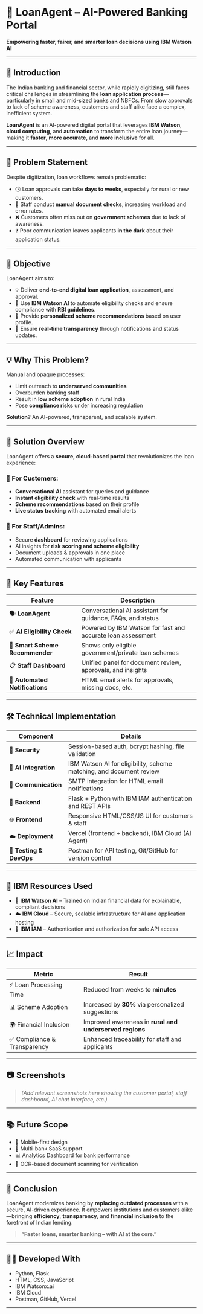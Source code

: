 # 💼 LoanAgent – AI-Powered Banking Portal

**Empowering faster, fairer, and smarter loan decisions using IBM Watson AI**

---

## 📌 Introduction

The Indian banking and financial sector, while rapidly digitizing, still faces critical challenges in streamlining the **loan application process**—particularly in small and mid-sized banks and NBFCs. From slow approvals to lack of scheme awareness, customers and staff alike face a complex, inefficient system.

**LoanAgent** is an AI-powered digital portal that leverages **IBM Watson**, **cloud computing**, and **automation** to transform the entire loan journey—making it **faster**, **more accurate**, and **more inclusive** for all.

---

## 🚨 Problem Statement

Despite digitization, loan workflows remain problematic:

- 🕒 Loan approvals can take **days to weeks**, especially for rural or new customers.
- 🧾 Staff conduct **manual document checks**, increasing workload and error rates.
- ❌ Customers often miss out on **government schemes** due to lack of awareness.
- ❓ Poor communication leaves applicants **in the dark** about their application status.

---

## 🎯 Objective

LoanAgent aims to:

- 💡 Deliver **end-to-end digital loan application**, assessment, and approval.
- 🤖 Use **IBM Watson AI** to automate eligibility checks and ensure compliance with **RBI guidelines**.
- 🎯 Provide **personalized scheme recommendations** based on user profile.
- 📢 Ensure **real-time transparency** through notifications and status updates.

---

## 💡 Why This Problem?

Manual and opaque processes:
- Limit outreach to **underserved communities**
- Overburden banking staff
- Result in **low scheme adoption** in rural India
- Pose **compliance risks** under increasing regulation

**Solution?** An AI-powered, transparent, and scalable system.

---

## 🚀 Solution Overview

LoanAgent offers a **secure, cloud-based portal** that revolutionizes the loan experience:

### 🔹 For Customers:
- **Conversational AI** assistant for queries and guidance
- **Instant eligibility check** with real-time results
- **Scheme recommendations** based on their profile
- **Live status tracking** with automated email alerts

### 🔹 For Staff/Admins:
- Secure **dashboard** for reviewing applications
- AI insights for **risk scoring and scheme eligibility**
- Document uploads & approvals in one place
- Automated communication with applicants

---

## 🌟 Key Features

| Feature | Description |
|--------|-------------|
| 🗣️ **LoanAgent** | Conversational AI assistant for guidance, FAQs, and status |
| ✅ **AI Eligibility Check** | Powered by IBM Watson for fast and accurate loan assessment |
| 🧠 **Smart Scheme Recommender** | Shows only eligible government/private loan schemes |
| 📋 **Staff Dashboard** | Unified panel for document review, approvals, and insights |
| 📧 **Automated Notifications** | HTML email alerts for approvals, missing docs, etc. |

---

## 🛠️ Technical Implementation

| Component | Details |
|----------|---------|
| 🔐 **Security** | Session-based auth, bcrypt hashing, file validation |
| 🧠 **AI Integration** | IBM Watson AI for eligibility, scheme matching, and document review |
| 💌 **Communication** | SMTP integration for HTML email notifications |
| 🔗 **Backend** | Flask + Python with IBM IAM authentication and REST APIs |
| 🌐 **Frontend** | Responsive HTML/CSS/JS UI for customers & staff |
| ☁️ **Deployment** | Vercel (frontend + backend), IBM Cloud (AI Agent) |
| 🧪 **Testing & DevOps** | Postman for API testing, Git/GitHub for version control |

---

## 🧠 IBM Resources Used

- 🎯 **IBM Watson AI** – Trained on Indian financial data for explainable, compliant decisions
- ☁️ **IBM Cloud** – Secure, scalable infrastructure for AI and application hosting
- 🔐 **IBM IAM** – Authentication and authorization for safe API access

---

## 📈 Impact

| Metric | Result |
|--------|--------|
| ⚡ Loan Processing Time | Reduced from weeks to **minutes** |
| 📊 Scheme Adoption | Increased by **30%** via personalized suggestions |
| 🌍 Financial Inclusion | Improved awareness in **rural and underserved regions** |
| ✅ Compliance & Transparency | Enhanced traceability for staff and applicants |

---

## 📷 Screenshots

> *(Add relevant screenshots here showing the customer portal, staff dashboard, AI chat interface, etc.)*

---

## 📚 Future Scope

- 📱 Mobile-first design
- 🏦 Multi-bank SaaS support
- 📊 Analytics Dashboard for bank performance
- 🧾 OCR-based document scanning for verification

---

## 🙌 Conclusion

LoanAgent modernizes banking by **replacing outdated processes** with a secure, AI-driven experience. It empowers institutions and customers alike—bringing **efficiency**, **transparency**, and **financial inclusion** to the forefront of Indian lending.

> **“Faster loans, smarter banking – with AI at the core.”**

---

## 👨‍💻 Developed With

- Python, Flask
- HTML, CSS, JavaScript
- IBM Watsonx.ai
- IBM Cloud
- Postman, GitHub, Vercel

---
